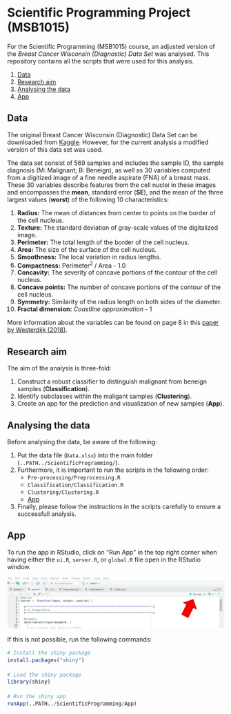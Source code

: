 # Scientific Programming Project (MSB1015)
For the Scientific Programming (MSB1015) course, an adjusted version of the *Breast Cancer Wisconsin (Diagnostic) Data Set* was analysed. This repository contains all the scripts that were used for this analysis.

1. [Data](#Data)
2. [Research aim](#Research-aim)
3. [Analysing the data](#Analysing-the-data)
4. [App](#App)

## Data
The original Breast Cancer Wisconsin (Diagnostic) Data Set can be downloaded from [Kaggle](https://www.kaggle.com/datasets/uciml/breast-cancer-wisconsin-data). However, for the current analysis a modified version of this data set was used.

The data set consist of 569 samples and includes the sample ID, the sample diagnosis (M: Malignant; B: Beneign), as well as 30 variables computed from a digitized image of a fine needle aspirate (FNA) of a breast mass. These 30 variables describe features from the cell nuclei in these images and encompasses the **mean**, standard error (**SE**), and the mean of the three largest values (**worst**) of the following 10 characteristics:
1. **Radius:** The mean of distances from center to points on the border of the cell nucleus.
2. **Texture:** The standard deviation of gray-scale values of the digitalized image.
3. **Perimeter:** The total length of the border of the cell nucleus.
4. **Area:** The size of the surface of the cell nucleus.
5. **Smoothness:** The local variation in radius lengths.
6. **Compactness:** Perimeter<sup>2</sup> / Area - 1.0
7. **Concavity:** The severity of concave portions of the contour of the cell nucleus.
8. **Concave points:** The number of concave portions of the contour of the cell nucleus.
9. **Symmetry:** Similarity of the radius length on both sides of the diameter.
10. **Fractal dimension:** *Coastline approximation* - 1

More information about the variables can be found on page 8 in this [paper by Westerdijk (2018)](https://www.math.vu.nl/~sbhulai/papers/paper-westerdijk.pdf).

## Research aim
The aim of the analysis is three-fold:
1. Construct a robust classifier to distinguish malignant from beneign samples (**Classification**).
2. Identify subclasses within the maligant samples (**Clustering**).
3. Create an app for the prediction and visualization of new samples (**App**).

## Analysing the data
Before analysing the data, be aware of the following:

1. Put the data file (`Data.xlsx`) into the main folder (`..PATH../ScientificProgramming/`).
2. Furthermore, it is important to run the scripts in the following order:
    * `Pre-processing/Preprocessing.R`
    * `Classification/Classification.R`
    * `Clustering/Clustering.R`
    * [App](#App)
3. Finally, please follow the instructions in the scripts carefully to ensure a successfull analysis.


## App
To run the app in RStudio, click on "Run App" in the top right corner when having either the `ui.R`, `server.R`, or `global.R` file open in the RStudio window.

![Alt text](/Figures/StartApp.JPG?raw=true "Start App")

If this is not possible, run the following commands:
```r
# Install the shiny package
install.packages("shiny")

# Load the shiny package
library(shiny)

# Run the shiny app
runApp(..PATH../ScientificProgramming/App)
```
